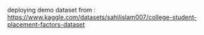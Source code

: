 deploying demo
dataset from : https://www.kaggle.com/datasets/sahilislam007/college-student-placement-factors-dataset
